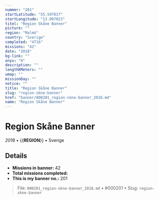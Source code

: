 ```yaml
---
nummer: "201"
startLatitude: "55.597817"
startLongitude: "13.007023"
titel: "Region Skåne Banner"
picture: ""
region: "Malmö"
country: "Sverige"
completed: "4716"
missions: "42"
date: "2018"
bg-link: ""
onyx: "0"
description: ""
lengthKMeters: ""
umap: ""
missionDay: ""
notice: ""
title: "Region Skåne Banner"
slug: "region-skne-banner"
href: "banner/000201_region-skne-banner_2018.md"
name: "Region Skåne Banner"
---
```

# Region Skåne Banner

*2018* • {{__REGION__}} • Sverige





## Details

- **Missions in banner:** 42
- **Total missions completed:** 
- **This is my banner no.:** 201






> File: `000201_region-skne-banner_2018.md` • #000201 • Slug: `region-skne-banner`
